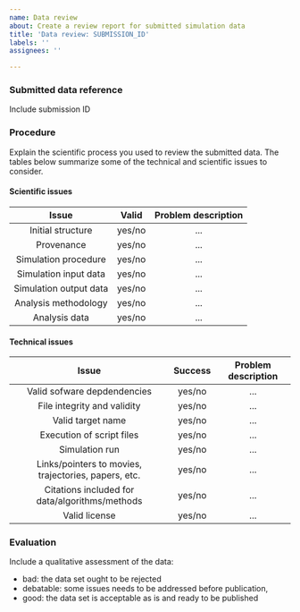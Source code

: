 ```yaml
---
name: Data review
about: Create a review report for submitted simulation data
title: 'Data review: SUBMISSION_ID'
labels: ''
assignees: ''

---
```


### Submitted data reference
Include submission ID

### Procedure
Explain the scientific process you used to review the submitted data. The tables below summarize some of the technical and scientific issues to consider.

#### Scientific issues

| Issue | Valid | Problem description |
| :---: | :---: | :---: |
| Initial structure | yes/no | ... |
| Provenance | yes/no | ... |
| Simulation procedure| yes/no | ... |
| Simulation input data| yes/no | ... |
| Simulation output data| yes/no | ... |
| Analysis methodology | yes/no | ... |
| Analysis data | yes/no | ... |

#### Technical issues

| Issue | Success | Problem description |
| :---: | :---: | :---: |
| Valid sofware depdendencies | yes/no | ... |
| File integrity and validity | yes/no | ... |
| Valid target name | yes/no | ... |
| Execution of script files | yes/no | ... |
| Simulation run | yes/no | ... |
| Links/pointers to movies, trajectories, papers, etc. | yes/no | ... |
| Citations included for data/algorithms/methods | yes/no | ... |
| Valid license | yes/no | ... |

### Evaluation
Include a qualitative assessment of the data: 
   - bad: the data set ought to be rejected
   - debatable: some issues needs to be addressed before publication, 
   - good: the data set is acceptable as is and ready to be published
